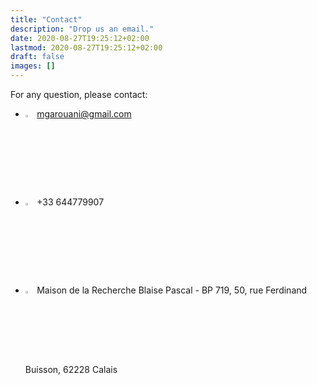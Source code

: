 ```yaml
---
title: "Contact"
description: "Drop us an email."
date: 2020-08-27T19:25:12+02:00
lastmod: 2020-08-27T19:25:12+02:00
draft: false
images: []
---
```

For any question, please contact:
 

 - <img src="/images/homepage/envelope-fill.svg"  style="width: 3%;">  mgarouani@gmail.com
 
 - <img src="/images/homepage/telephone-fill.svg"  style="width: 3%;">  +33 644779907

-  <img src="/images/homepage/geo-alt-fill.svg"  style="width: 3%;">  Maison de la Recherche Blaise Pascal - BP 719, 50, rue Ferdinand Buisson, 62228 Calais
 
